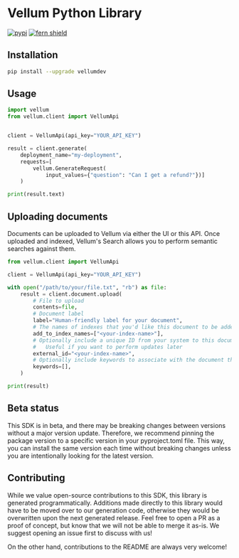 # Vellum Python Library

[![pypi](https://img.shields.io/pypi/v/vellumdev.svg)](https://pypi.python.org/pypi/vellumdev)
[![fern shield](https://img.shields.io/badge/%F0%9F%8C%BF-SDK%20generated%20by%20Fern-brightgreen)](https://github.com/fern-api/fern)

## Installation

```sh
pip install --upgrade vellumdev
```

## Usage

```python
import vellum
from vellum.client import VellumApi


client = VellumApi(api_key="YOUR_API_KEY")

result = client.generate(
    deployment_name="my-deployment",
    requests=[
        vellum.GenerateRequest(
            input_values={"question": "Can I get a refund?"})]
    )

print(result.text)
```

## Uploading documents

Documents can be uploaded to Vellum via either the UI or this API. Once uploaded and indexed, Vellum's Search allows you to perform semantic searches against them.

```python
from vellum.client import VellumApi

client = VellumApi(api_key="YOUR_API_KEY")

with open("/path/to/your/file.txt", "rb") as file:
    result = client.document.upload(
        # File to upload
        contents=file,
        # Document label
        label="Human-friendly label for your document",
        # The names of indexes that you'd like this document to be added to.
        add_to_index_names=["<your-index-name>"],
        # Optionally include a unique ID from your system to this document later.
        #   Useful if you want to perform updates later
        external_id="<your-index-name>",
        # Optionally include keywords to associate with the document that can be used in hybrid search
        keywords=[],
    )

print(result)
```

## Beta status

This SDK is in beta, and there may be breaking changes between versions without a major version update. Therefore, we recommend pinning the package version to a specific version in your pyproject.toml file. This way, you can install the same version each time without breaking changes unless you are intentionally looking for the latest version.

## Contributing

While we value open-source contributions to this SDK, this library is generated programmatically. Additions made directly to this library would have to be moved over to our generation code, otherwise they would be overwritten upon the next generated release. Feel free to open a PR as a proof of concept, but know that we will not be able to merge it as-is. We suggest opening an issue first to discuss with us!

On the other hand, contributions to the README are always very welcome!
